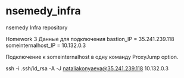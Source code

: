 # nsemedy_infra
nsemedy Infra repository

Homework 3
Данные для подключения
bastion_IP = 35.241.239.118 someinternalhost_IP = 10.132.0.3

Подключение к someinternalhost в одну команду
ProxyJump option.

ssh -i .ssh/id_rsa -A -J nataliakonyaeva@35.241.239.118 10.132.0.3
